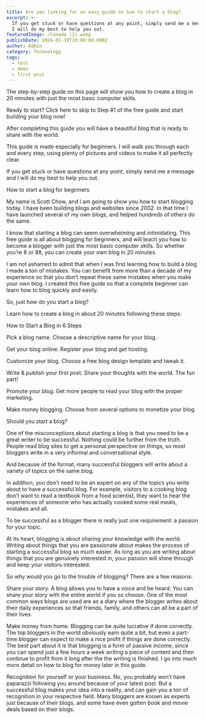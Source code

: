 ```yaml
---
title: Are you looking for an easy guide on how to start a blog?
excerpt: >-
  If you get stuck or have questions at any point, simply send me a message and
  I will do my best to help you out.
featuredImage: /Canada (1).webp
publishDate: 2024-01-10T10:00:00.000Z
author: Admin
category: Technology
tags:
  - test
  - demo
  - first-post
---
```


The step-by-step guide on this page will show you how to create a blog in 20 minutes with just the most basic computer skills.

Ready to start? Click here to skip to Step #1 of the free guide and start building your blog now!

After completing this guide you will have a beautiful blog that is ready to share with the world.

This guide is made especially for beginners. I will walk you through each and every step, using plenty of pictures and videos to make it all perfectly clear.

If you get stuck or have questions at any point, simply send me a message and I will do my best to help you out.

How to start a blog for beginners 

My name is Scott Chow, and I am going to show you how to start blogging today. I have been building blogs and websites since 2002. In that time I have launched several of my own blogs, and helped hundreds of others do the same.

I know that starting a blog can seem overwhelming and intimidating. This free guide is all about blogging for beginners, and will teach you how to become a blogger with just the most basic computer skills. So whether you’re 8 or 88, you can create your own blog in 20 minutes.

I am not ashamed to admit that when I was first learning how to build a blog I made a ton of mistakes. You can benefit from more than a decade of my experience so that you don’t repeat these same mistakes when you make your own blog. I created this free guide so that a complete beginner can learn how to blog quickly and easily.

So, just how do you start a blog?

Learn how to create a blog in about 20 minutes following these steps:

How to Start a Blog in 6 Steps

Pick a blog name. Choose a descriptive name for your blog.

Get your blog online. Register your blog and get hosting.

Customize your blog. Choose a free blog design template and tweak it.

Write & publish your first post. Share your thoughts with the world. The fun part!

Promote your blog. Get more people to read your blog with the proper marketing.

Make money blogging. Choose from several options to monetize your blog.

Should you start a blog?

One of the misconceptions about starting a blog is that you need to be a great writer to be successful. Nothing could be further from the truth. People read blog sites to get a personal perspective on things, so most bloggers write in a very informal and conversational style.

And because of the format, many successful bloggers will write about a variety of topics on the same blog.

In addition, you don’t need to be an expert on any of the topics you write about to have a successful blog. For example, visitors to a cooking blog don’t want to read a textbook from a food scientist, they want to hear the experiences of someone who has actually cooked some real meals, mistakes and all.

To be successful as a blogger there is really just one requirement: a passion for your topic.

At its heart, blogging is about sharing your knowledge with the world. Writing about things that you are passionate about makes the process of starting a successful blog so much easier. As long as you are writing about things that you are genuinely interested in, your passion will shine through and keep your visitors interested.

So why would you go to the trouble of blogging? There are a few reasons:

Share your story. A blog allows you to have a voice and be heard. You can share your story with the entire world if you so choose. One of the most common ways blogs are used are as a diary where the blogger writes about their daily experiences so that friends, family, and others can all be a part of their lives.

Make money from home. Blogging can be quite lucrative if done correctly. The top bloggers in the world obviously earn quite a bit, but even a part-time blogger can expect to make a nice profit if things are done correctly. The best part about it is that blogging is a form of passive income, since you can spend just a few hours a week writing a piece of content and then continue to profit from it long after the the writing is finished. I go into much more detail on how to blog for money later in this guide.

Recognition for yourself or your business. No, you probably won’t have paparazzi following you around because of your latest post. But a successful blog makes your idea into a reality, and can gain you a ton of recognition in your respective field. Many bloggers are known as experts just because of their blogs, and some have even gotten book and movie deals based on their blogs.
